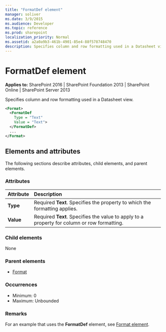 ```yaml
---
title: "FormatDef element"
manager: soliver
ms.date: 3/9/2015
ms.audience: Developer
ms.topic: reference
ms.prod: sharepoint
localization_priority: Normal
ms.assetid: a2a0a9b3-461b-4901-85e4-88f578748470
description: Specifies column and row formatting used in a Datasheet view.
---
```


# FormatDef element

**Applies to:** SharePoint 2016 | SharePoint Foundation 2013 | SharePoint Online | SharePoint Server 2013
  
Specifies column and row formatting used in a Datasheet view.
  
```XML
<Format>
  <FormatDef
    Type = "Text"
    Value = "Text">
  </FormatDef>
  ...
</Format>
```

## Elements and attributes

The following sections describe attributes, child elements, and parent elements.

### Attributes

|**Attribute**|**Description**|
|:-----|:-----|
|**Type** <br/> |Required **Text**. Specifies the property to which the formatting applies.  <br/> |
|**Value** <br/> |Required **Text**. Specifies the value to apply to a property for column or row formatting.  <br/> |
   
### Child elements

None
   
### Parent elements

- [Format](format-element.md)
   
### Occurrences

- Minimum: 0
- Maximum: Unbounded
   
### Remarks

For an example that uses the **FormatDef** element, see [Format element](format-element.md). 
  

